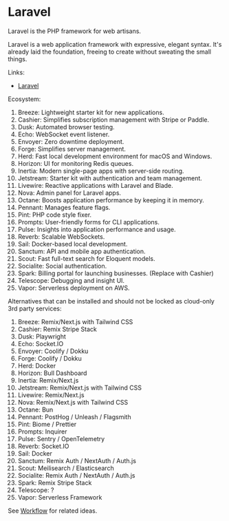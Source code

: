 # Laravel

Laravel is the PHP framework for web artisans.

Laravel is a web application framework with expressive, elegant syntax. It's already laid the foundation, freeing to create without sweating the small things.

Links:

- [Laravel](https://laravel.com)

Ecosystem:

1. Breeze: Lightweight starter kit for new applications.
2. Cashier: Simplifies subscription management with Stripe or Paddle.
3. Dusk: Automated browser testing.
4. Echo: WebSocket event listener.
5. Envoyer: Zero downtime deployment.
6. Forge: Simplifies server management.
7. Herd: Fast local development environment for macOS and Windows.
8. Horizon: UI for monitoring Redis queues.
9. Inertia: Modern single-page apps with server-side routing.
10. Jetstream: Starter kit with authentication and team management.
11. Livewire: Reactive applications with Laravel and Blade.
12. Nova: Admin panel for Laravel apps.
13. Octane: Boosts application performance by keeping it in memory.
14. Pennant: Manages feature flags.
15. Pint: PHP code style fixer.
16. Prompts: User-friendly forms for CLI applications.
17. Pulse: Insights into application performance and usage.
18. Reverb: Scalable WebSockets.
19. Sail: Docker-based local development.
20. Sanctum: API and mobile app authentication.
21. Scout: Fast full-text search for Eloquent models.
22. Socialite: Social authentication.
23. Spark: Billing portal for launching businesses. (Replace with Cashier)
24. Telescope: Debugging and insight UI.
25. Vapor: Serverless deployment on AWS.

Alternatives that can be installed and should not be locked as cloud-only 3rd party services:

1. Breeze: Remix/Next.js with Tailwind CSS
2. Cashier: Remix Stripe Stack
3. Dusk: Playwright
4. Echo: Socket.IO
5. Envoyer: Coolify / Dokku
6. Forge: Coolify / Dokku
7. Herd: Docker
8. Horizon: Bull Dashboard
9. Inertia: Remix/Next.js
10. Jetstream: Remix/Next.js with Tailwind CSS
11. Livewire: Remix/Next.js
12. Nova: Remix/Next.js with Tailwind CSS
13. Octane: Bun
14. Pennant: PostHog / Unleash / Flagsmith
15. Pint: Biome / Prettier
16. Prompts: Inquirer
17. Pulse: Sentry / OpenTelemetry
18. Reverb: Socket.IO
19. Sail: Docker
20. Sanctum: Remix Auth / NextAuth / Auth.js
21. Scout: Meilisearch / Elasticsearch
22. Socialite: Remix Auth / NextAuth / Auth.js
23. Spark: Remix Stripe Stack
24. Telescope: ?
25. Vapor: Serverless Framework

See [Workflow](guides/workflow.md) for related ideas.
